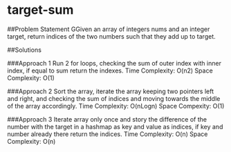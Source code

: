 # target-sum

##Problem Statement
GGiven an array of integers nums and an integer target, 
return indices of the two numbers such that they add up to target.

##Solutions

###Approach 1
Run 2 for loops, checking the sum of outer index with inner index, if equal to sum return the indexes.
Time Complexity: O(n2)
Space Complexity: O(1)

###Approach 2
Sort the array, iterate the array keeping two pointers left and right, and checking the sum of indices
and moving towards the middle of the array accordingly.
Time Complexity: O(nLogn)
Space Compexity: O(1)

###Approach 3
Iterate array only once and story the difference of the number with the target in a hashmap as key and 
value as indices, if key and number already there return the indices.
Time Complexity: O(n)
Space Complexity: O(n)